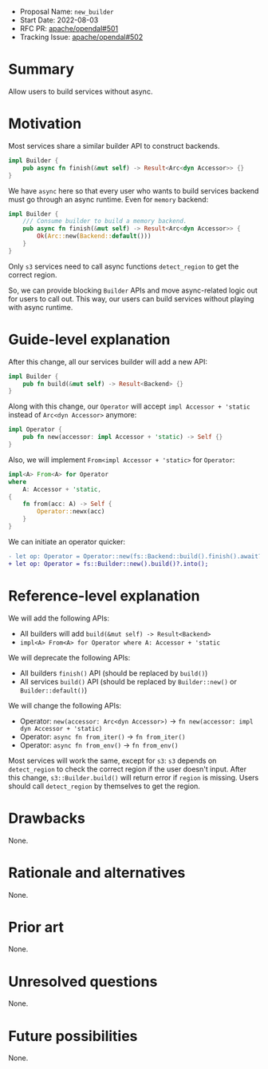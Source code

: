 - Proposal Name: `new_builder`
- Start Date: 2022-08-03
- RFC PR: [apache/opendal#501](https://github.com/apache/opendal/pull/501)
- Tracking Issue: [apache/opendal#502](https://github.com/apache/opendal/issues/502)

# Summary

Allow users to build services without async.

# Motivation

Most services share a similar builder API to construct backends.

```rust
impl Builder {
    pub async fn finish(&mut self) -> Result<Arc<dyn Accessor>> {}
}
```

We have `async` here so that every user who wants to build services backend must go through an async runtime. Even for `memory` backend:

```rust
impl Builder {
    /// Consume builder to build a memory backend.
    pub async fn finish(&mut self) -> Result<Arc<dyn Accessor>> {
        Ok(Arc::new(Backend::default()))
    }
}
```

Only `s3` services need to call async functions `detect_region` to get the correct region.

So, we can provide blocking `Builder` APIs and move async-related logic out for users to call out. This way, our users can build services without playing with async runtime.

# Guide-level explanation

After this change, all our services builder will add a new API:

```rust
impl Builder {
    pub fn build(&mut self) -> Result<Backend> {}
}
```

Along with this change, our `Operator` will accept `impl Accessor + 'static` instead of `Arc<dyn Accessor>` anymore:

```rust
impl Operator {
    pub fn new(accessor: impl Accessor + 'static) -> Self {}
}
```

Also, we will implement `From<impl Accessor + 'static>` for `Operator`:

```rust
impl<A> From<A> for Operator
where
    A: Accessor + 'static,
{
    fn from(acc: A) -> Self {
        Operator::newx(acc)
    }
}
```

We can initiate an operator quicker:

```diff
- let op: Operator = Operator::new(fs::Backend::build().finish().await?);
+ let op: Operator = fs::Builder::new().build()?.into();
```

# Reference-level explanation

We will add the following APIs:

- All builders will add `build(&mut self) -> Result<Backend>`
- `impl<A> From<A> for Operator where A: Accessor + 'static`

We will deprecate the following APIs:

- All builders `finish()` API (should be replaced by `build()`)
- All services `build()` API (should be replaced by `Builder::new()` or `Builder::default()`)

We will change the following APIs:

- Operator: `new(accessor: Arc<dyn Accessor>)` -> `fn new(accessor: impl dyn Accessor + 'static)`
- Operator: `async fn from_iter()` -> `fn from_iter()`
- Operator: `async fn from_env()` -> `fn from_env()`

Most services will work the same, except for `s3`: `s3` depends on `detect_region` to check the correct region if the user doesn't input. After this change, `s3::Builder.build()` will return error if `region` is missing. Users should call `detect_region` by themselves to get the region.

# Drawbacks

None.

# Rationale and alternatives

None.

# Prior art

None.

# Unresolved questions

None.

# Future possibilities

None.
